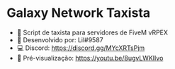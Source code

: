 # Galaxy Network Taxista
- 🚕 Script de taxista para servidores de FiveM vRPEX
- 🔨 Desenvolvido por: Lil#9587
- 💻 Discord: https://discord.gg/MYcXRTsPjm
- 👀 Pré-visualização: https://youtu.be/8ugvLWKlIvo
